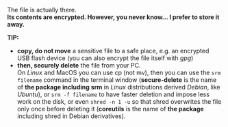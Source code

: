 The file is actually there.  
**Its contents are encrypted. However, you never know... I prefer to store it away.**

<a name="handlingSensitiveFiles"></a><div class="lightblue_frame">**TIP:**

- **copy, do not move** a sensitive file to a safe place, e.g. an encrypted USB flash device (you can also encrypt the file itself with *gpg*)
- **then, securely delete** the file from your PC.  
  On *Linux* and MacOS you can use cp (not mv), then you can use the `srm filename` command in the terminal window (**secure-delete** is the name of **the package including srm** in *Linux* distributions derived *Debian*, like *Ubuntu*), or `srm -f filename` to have faster deletion and impose less work on the disk, or even `shred -n 1 -u` so that shred overwrites the file only once before deleting it (**coreutils** is the name of **the package** including shred in Debian derivatives).</div>

